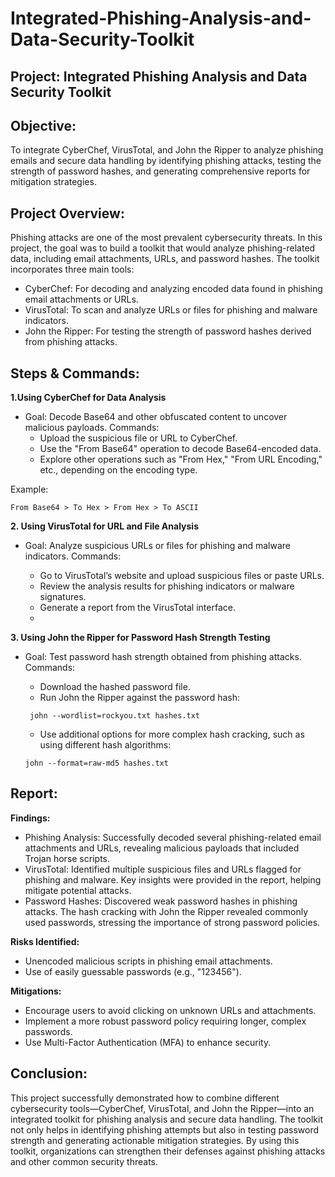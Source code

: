 # Integrated-Phishing-Analysis-and-Data-Security-Toolkit
**Project: Integrated Phishing Analysis and Data Security Toolkit**
---

**Objective:**
---
To integrate CyberChef, VirusTotal, and John the Ripper to analyze phishing emails and secure data handling by identifying phishing attacks, testing the strength of password hashes, and generating comprehensive reports for mitigation strategies.

**Project Overview:**
---
Phishing attacks are one of the most prevalent cybersecurity threats. In this project, the goal was to build a toolkit that would analyze phishing-related data, including email attachments, URLs, and password hashes. The toolkit incorporates three main tools:

- CyberChef: For decoding and analyzing encoded data found in phishing email attachments or URLs.
- VirusTotal: To scan and analyze URLs or files for phishing and malware indicators.
- John the Ripper: For testing the strength of password hashes derived from phishing attacks.
  
**Steps & Commands:**
---
**1.Using CyberChef for Data Analysis**

- Goal: Decode Base64 and other obfuscated content to uncover malicious payloads.
Commands:
  - Upload the suspicious file or URL to CyberChef.
  - Use the "From Base64" operation to decode Base64-encoded data.
  - Explore other operations such as "From Hex," "From URL Encoding," etc., depending on the encoding type.
    
Example:

```From Base64 > To Hex > From Hex > To ASCII```

**2. Using VirusTotal for URL and File Analysis**

- Goal: Analyze suspicious URLs or files for phishing and malware indicators.
Commands:

  - Go to VirusTotal’s website and upload suspicious files or paste URLs.
  - Review the analysis results for phishing indicators or malware signatures.
  - Generate a report from the VirusTotal interface.
  - 
**3. Using John the Ripper for Password Hash Strength Testing**

- Goal: Test password hash strength obtained from phishing attacks.
Commands:

  - Download the hashed password file.
  - Run John the Ripper against the password hash:
    
   ``` john --wordlist=rockyou.txt hashes.txt```
  
  - Use additional options for more complex hash cracking, such as using different hash algorithms:
    
  ```john --format=raw-md5 hashes.txt```
  
**Report:**
---
**Findings:**

- Phishing Analysis: Successfully decoded several phishing-related email attachments and URLs, revealing malicious payloads that included Trojan horse scripts.
- VirusTotal: Identified multiple suspicious files and URLs flagged for phishing and malware. Key insights were provided in the report, helping mitigate potential attacks.
- Password Hashes: Discovered weak password hashes in phishing attacks. The hash cracking with John the Ripper revealed commonly used passwords, stressing the importance of strong password policies.
  
**Risks Identified:**

- Unencoded malicious scripts in phishing email attachments.
- Use of easily guessable passwords (e.g., "123456").
  
**Mitigations:**

- Encourage users to avoid clicking on unknown URLs and attachments.
- Implement a more robust password policy requiring longer, complex passwords.
- Use Multi-Factor Authentication (MFA) to enhance security.
  
**Conclusion:**
---
This project successfully demonstrated how to combine different cybersecurity tools—CyberChef, VirusTotal, and John the Ripper—into an integrated toolkit for phishing analysis and secure data handling. The toolkit not only helps in identifying phishing attempts but also in testing password strength and generating actionable mitigation strategies. By using this toolkit, organizations can strengthen their defenses against phishing attacks and other common security threats.

